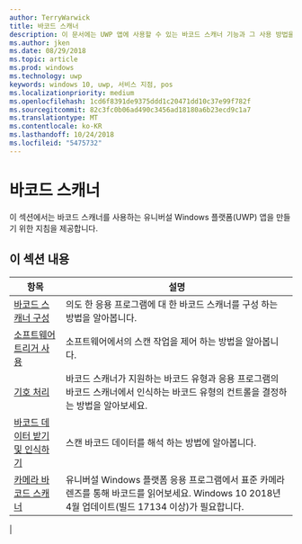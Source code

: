 ```yaml
---
author: TerryWarwick
title: 바코드 스캐너
description: 이 문서에는 UWP 앱에 사용할 수 있는 바코드 스캐너 기능과 그 사용 방법을 보여 주는 방법 문서의 링크가 나와 있습니다.
ms.author: jken
ms.date: 08/29/2018
ms.topic: article
ms.prod: windows
ms.technology: uwp
keywords: windows 10, uwp, 서비스 지점, pos
ms.localizationpriority: medium
ms.openlocfilehash: 1cd6f8391de9375ddd1c20471dd10c37e99f782f
ms.sourcegitcommit: 82c3fc0b06ad490c3456ad18180a6b23ecd9c1a7
ms.translationtype: MT
ms.contentlocale: ko-KR
ms.lasthandoff: 10/24/2018
ms.locfileid: "5475732"
---
```

# <a name="barcode-scanner"></a>바코드 스캐너

이 섹션에서는 바코드 스캐너를 사용하는 유니버설 Windows 플랫폼(UWP) 앱을 만들기 위한 지침을 제공합니다.

## <a name="in-this-section"></a>이 섹션 내용

|항목 |설명 |
|------|------------|
| [바코드 스캐너 구성](../devices-sensors/pos-barcodescanner-configure.md)  | 의도 한 응용 프로그램에 대 한 바코드 스캐너를 구성 하는 방법을 알아봅니다. |
| [소프트웨어 트리거 사용](../devices-sensors/pos-barcodescanner-software-trigger.md) | 소프트웨어에서의 스캔 작업을 제어 하는 방법을 알아봅니다. |
| [기호 처리](pos-barcodescanner-symbologies.md) | 바코드 스캐너가 지원하는 바코드 유형과 응용 프로그램의 바코드 스캐너에서 인식하는 바코드 유형의 컨트롤을 결정하는 방법을 알아보세요. |
| [바코드 데이터 받기 및 인식하기](pos-barcodescanner-scan-data.md) | 스캔 바코드 데이터를 해석 하는 방법에 알아봅니다. |
| [카메라 바코드 스캐너](pos-camerabarcode.md) | 유니버설 Windows 플랫폼 응용 프로그램에서 표준 카메라 렌즈를 통해 바코드를 읽어보세요. Windows 10 2018년 4월 업데이트(빌드 17134 이상)가 필요합니다. |
|
 
